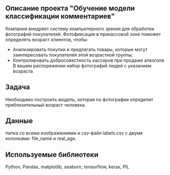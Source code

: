 ## Описание проекта "Обучение модели классификации комментариев"
Компания внедряет систему компьютерного зрения для обработки фотографий покупателей. Фотофиксация в прикассовой зоне поможет определять возраст клиентов, чтобы:
- Анализировать покупки и предлагать товары, которые могут заинтересовать покупателей этой возрастной группы;
- Контролировать добросовестность кассиров при продаже алкоголя.
В вашем распоряжении набор фотографий людей с указанием возраста.

## Задача
Необходимо построить модель, которая по фотографии определит приблизительный возраст человека. 

## Данные
папка со всеми изображениями и csv-файл labels.csv с двумя колонками: file_name и real_age.

## Используемые библиотеки
Python, Pandas, matplotlib, seaborn, tensorflow, keras, PIL

